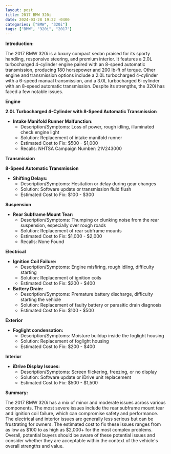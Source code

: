 ```yaml
---
layout: post
title: 2017 BMW 320i
date: 2024-03-28 19:22 -0400
categories: ["BMW", "320i"]
tags: ["BMW", "320i", "2017"]
---
```

**Introduction:**

The 2017 BMW 320i is a luxury compact sedan praised for its sporty handling, responsive steering, and premium interior. It features a 2.0L turbocharged 4-cylinder engine paired with an 8-speed automatic transmission, producing 180 horsepower and 200 lb-ft of torque. Other engine and transmission options include a 2.0L turbocharged 4-cylinder with a 6-speed manual transmission, and a 3.0L turbocharged 6-cylinder with an 8-speed automatic transmission. Despite its strengths, the 320i has faced a few notable issues.

**Engine**

**2.0L Turbocharged 4-Cylinder with 8-Speed Automatic Transmission**

* **Intake Manifold Runner Malfunction:**
    * Description/Symptoms: Loss of power, rough idling, illuminated check engine light
    * Solution: Replacement of intake manifold runner
    * Estimated Cost to Fix: $500 - $1,000
    * Recalls: NHTSA Campaign Number: 21V243000

**Transmission**

**8-Speed Automatic Transmission**

* **Shifting Delays:**
    * Description/Symptoms: Hesitation or delay during gear changes
    * Solution: Software update or transmission fluid flush
    * Estimated Cost to Fix: $100 - $300

**Suspension**

* **Rear Subframe Mount Tear:**
    * Description/Symptoms: Thumping or clunking noise from the rear suspension, especially over rough roads
    * Solution: Replacement of rear subframe mounts
    * Estimated Cost to Fix: $1,000 - $2,000
    * Recalls: None Found

**Electrical**

* **Ignition Coil Failure:**
    * Description/Symptoms: Engine misfiring, rough idling, difficulty starting
    * Solution: Replacement of ignition coils
    * Estimated Cost to Fix: $200 - $400
* **Battery Drain:**
    * Description/Symptoms: Premature battery discharge, difficulty starting the vehicle
    * Solution: Replacement of faulty battery or parasitic drain diagnosis
    * Estimated Cost to Fix: $100 - $500

**Exterior**

* **Foglight condensation:**
    * Description/Symptoms: Moisture buildup inside the foglight housing
    * Solution: Replacement of foglight housing
    * Estimated Cost to Fix: $200 - $400

**Interior**

* **iDrive Display Issues:**
    * Description/Symptoms: Screen flickering, freezing, or no display
    * Solution: Software update or iDrive unit replacement
    * Estimated Cost to Fix: $500 - $1,500

**Summary:**

The 2017 BMW 320i has a mix of minor and moderate issues across various components. The most severe issues include the rear subframe mount tear and ignition coil failure, which can compromise safety and performance. The electrical and interior issues are generally less serious but can be frustrating for owners. The estimated cost to fix these issues ranges from as low as $100 to as high as $2,000+ for the most complex problems. Overall, potential buyers should be aware of these potential issues and consider whether they are acceptable within the context of the vehicle's overall strengths and value.
